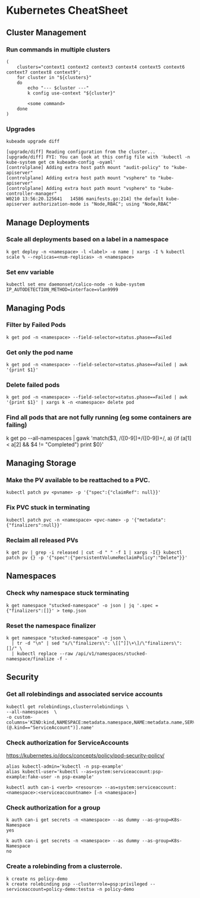 # Kubernetes CheatSheet

## Cluster Management


### Run commands in multiple clusters

```
(
    clusters="context1 context2 context3 context4 context5 context6 context7 context8 context9";
    for cluster in "${clusters}"
    do
        echo "--- $cluster ---"
        k config use-context "${cluster}"
        
        <some command>
    done
)
```

### Upgrades

```
kubeadm upgrade diff

[upgrade/diff] Reading configuration from the cluster...
[upgrade/diff] FYI: You can look at this config file with 'kubectl -n kube-system get cm kubeadm-config -oyaml'
[controlplane] Adding extra host path mount "audit-policy" to "kube-apiserver"
[controlplane] Adding extra host path mount "vsphere" to "kube-apiserver"
[controlplane] Adding extra host path mount "vsphere" to "kube-controller-manager"
W0210 13:56:20.125641   14586 manifests.go:214] the default kube-apiserver authorization-mode is "Node,RBAC"; using "Node,RBAC"

```

## Manage Deployments


### Scale all deployments based on a label in a namespace

```
k get deploy -n <namespace> -l <label> -o name | xargs -I % kubectl scale % --replicas=<num-replicas> -n <namespace>
```

### Set env variable
```
kubectl set env daemonset/calico-node -n kube-system IP_AUTODETECTION_METHOD=interface=vlan9999
```

## Managing Pods

### Filter by Failed Pods
```
k get pod -n <namespace> --field-selector=status.phase==Failed
```

### Get only the pod name

```
k get pod -n <namespace> --field-selector=status.phase==Failed | awk '{print $1}'
```

### Delete failed pods

```
k get pod -n <namespace> --field-selector=status.phase==Failed | awk '{print $1}' | xargs k -n <namespace> delete pod
```

### Find all pods that are not fully running (eg some containers are failing)

k get po --all-namespaces | gawk 'match($3, /([0-9])+\/([0-9])+/, a) {if (a[1] < a[2] && $4 != "Completed") print $0}'

## Managing Storage

### Make the PV available to be reattached to a PVC.
```
kubectl patch pv <pvname> -p '{"spec":{"claimRef": null}}'
```

### Fix PVC stuck in terminating

```
kubectl patch pvc -n <namespace> <pvc-name> -p '{"metadata":{"finalizers":null}}'
```

### Reclaim all released PVs

```
k get pv | grep -i released | cut -d " " -f 1 | xargs -I{} kubectl patch pv {} -p '{"spec":{"persistentVolumeReclaimPolicy":"Delete"}}'
```

## Namespaces

### Check why namespace stuck terminating

```
k get namespace "stucked-namespace" -o json | jq '.spec = {"finalizers":[]}' > temp.json
```

### Reset the namespace finalizer

```
k get namespace "stucked-namespace" -o json \
  | tr -d "\n" | sed "s/\"finalizers\": \[[^]]\+\]/\"finalizers\": []/" \
  | kubectl replace --raw /api/v1/namespaces/stucked-namespace/finalize -f -
```

## Security

### Get all rolebindings and associated service accounts

```
kubectl get rolebindings,clusterrolebindings \
--all-namespaces  \
-o custom-columns='KIND:kind,NAMESPACE:metadata.namespace,NAME:metadata.name,SERVICE_ACCOUNTS:subjects[?(@.kind=="ServiceAccount")].name'
```

### Check authorization for ServiceAccounts

https://kubernetes.io/docs/concepts/policy/pod-security-policy/

```
alias kubectl-admin='kubectl -n psp-example'
alias kubectl-user='kubectl --as=system:serviceaccount:psp-example:fake-user -n psp-example'
```

```
kubectl auth can-i <verb> <resource> --as=system:serviceaccount:<namespace>:<serviceaccountname> [-n <namespace>]
```

### Check authorization for a group

```
k auth can-i get secrets -n <namespace> --as dummy --as-group=K8s-Namespace
yes

k auth can-i get secrets -n <namespace> --as dummy --as-group=K8s-Namespace
no
```

### Create a rolebinding from a clusterrole.

```
k create ns policy-demo
k create rolebinding psp --clusterrole=psp:privileged --serviceaccount=policy-demo:testsa -n policy-demo
```